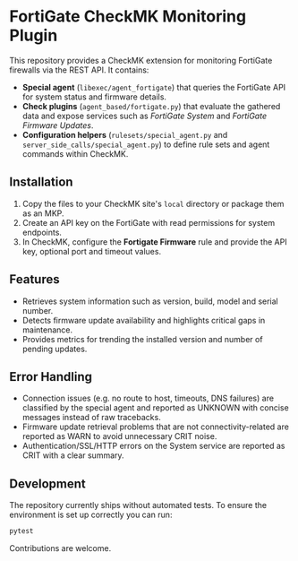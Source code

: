 # FortiGate CheckMK Monitoring Plugin

This repository provides a CheckMK extension for monitoring FortiGate firewalls via the REST API. It contains:

- **Special agent** (`libexec/agent_fortigate`) that queries the FortiGate API for system status and firmware details.
- **Check plugins** (`agent_based/fortigate.py`) that evaluate the gathered data and expose services such as *FortiGate System* and *FortiGate Firmware Updates*.
- **Configuration helpers** (`rulesets/special_agent.py` and `server_side_calls/special_agent.py`) to define rule sets and agent commands within CheckMK.

## Installation

1. Copy the files to your CheckMK site's `local` directory or package them as an MKP.
2. Create an API key on the FortiGate with read permissions for system endpoints.
3. In CheckMK, configure the **Fortigate Firmware** rule and provide the API key, optional port and timeout values.

## Features

- Retrieves system information such as version, build, model and serial number.
- Detects firmware update availability and highlights critical gaps in maintenance.
- Provides metrics for trending the installed version and number of pending updates.

## Error Handling

- Connection issues (e.g. no route to host, timeouts, DNS failures) are classified by the special agent and reported as UNKNOWN with concise messages instead of raw tracebacks.
- Firmware update retrieval problems that are not connectivity-related are reported as WARN to avoid unnecessary CRIT noise.
- Authentication/SSL/HTTP errors on the System service are reported as CRIT with a clear summary.

## Development

The repository currently ships without automated tests. To ensure the environment is set up correctly you can run:

```bash
pytest
```

Contributions are welcome.
